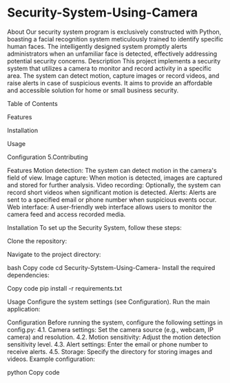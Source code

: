 # Security-System-Using-Camera
About Our security system program is exclusively constructed with Python, boasting a facial recognition system meticulously trained to identify specific human faces. The intelligently designed system promptly alerts administrators when an unfamiliar face is detected, effectively addressing potential security concerns.
Description This project implements a security system that utilizes a camera to monitor and record activity in a specific area. The system can detect motion, capture images or record videos, and raise alerts in case of suspicious events. It aims to provide an affordable and accessible solution for home or small business security.

Table of Contents

Features

Installation

Usage

Configuration 5.Contributing

Features Motion detection: The system can detect motion in the camera's field of view. Image capture: When motion is detected, images are captured and stored for further analysis. Video recording: Optionally, the system can record short videos when significant motion is detected. Alerts: Alerts are sent to a specified email or phone number when suspicious events occur. Web interface: A user-friendly web interface allows users to monitor the camera feed and access recorded media.

Installation To set up the Security System, follow these steps:

Clone the repository:

 Navigate to the project directory:

bash Copy code cd Security-Sytstem-Using-Camera- Install the required dependencies:

Copy code pip install -r requirements.txt

Usage Configure the system settings (see Configuration).
Run the main application:

Configuration Before running the system, configure the following settings in config.py:
4.1. Camera settings: Set the camera source (e.g., webcam, IP camera) and resolution. 4.2. Motion sensitivity: Adjust the motion detection sensitivity level. 4.3. Alert settings: Enter the email or phone number to receive alerts. 4.5. Storage: Specify the directory for storing images and videos. Example configuration:

python Copy code

